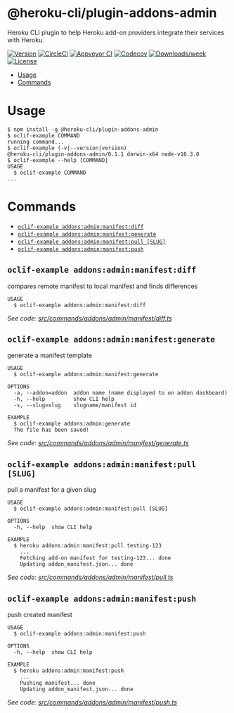 @heroku-cli/plugin-addons-admin
========================

Heroku CLI plugin to help Heroku add-on providers integrate their services with Heroku.

[![Version](https://img.shields.io/npm/v/@heroku-cli/addons-admin.svg)](https://npmjs.org/package/@heroku-cli/addons-admin)
[![CircleCI](https://circleci.com/gh/heroku/heroku-cli-addons-admin/tree/master.svg?style=svg)](https://circleci.com/gh/heroku/heroku-cli-addons-admin/tree/master)
[![Appveyor CI](https://ci.appveyor.com/api/projects/status/github/heroku/heroku-cli-addons-admin?branch=master&svg=true)](https://ci.appveyor.com/project/heroku/heroku-cli-addons-admin/branch/master)
[![Codecov](https://codecov.io/gh/heroku/heroku-cli-addons-admin/branch/master/graph/badge.svg)](https://codecov.io/gh/heroku/heroku-cli-addons-admin)
[![Downloads/week](https://img.shields.io/npm/dw/@heroku-cli/addons-admin.svg)](https://npmjs.org/package/@heroku-cli/addons-admin)
[![License](https://img.shields.io/npm/l/@heroku-cli/addons-admin.svg)](https://github.com/heroku/heroku-cli-addons-admin/blob/master/package.json)

<!-- toc -->
* [Usage](#usage)
* [Commands](#commands)
<!-- tocstop -->
# Usage
<!-- usage -->
```sh-session
$ npm install -g @heroku-cli/plugin-addons-admin
$ oclif-example COMMAND
running command...
$ oclif-example (-v|--version|version)
@heroku-cli/plugin-addons-admin/0.1.1 darwin-x64 node-v10.3.0
$ oclif-example --help [COMMAND]
USAGE
  $ oclif-example COMMAND
...
```
<!-- usagestop -->
# Commands
<!-- commands -->
* [`oclif-example addons:admin:manifest:diff`](#oclif-example-addonsadminmanifestdiff)
* [`oclif-example addons:admin:manifest:generate`](#oclif-example-addonsadminmanifestgenerate)
* [`oclif-example addons:admin:manifest:pull [SLUG]`](#oclif-example-addonsadminmanifestpull-slug)
* [`oclif-example addons:admin:manifest:push`](#oclif-example-addonsadminmanifestpush)

## `oclif-example addons:admin:manifest:diff`

compares remote manifest to local manifest and finds differences

```
USAGE
  $ oclif-example addons:admin:manifest:diff
```

_See code: [src/commands/addons/admin/manifest/diff.ts](https://github.com/heroku/heroku-cli-addons-admin/blob/v0.1.1/src/commands/addons/admin/manifest/diff.ts)_

## `oclif-example addons:admin:manifest:generate`

generate a manifest template

```
USAGE
  $ oclif-example addons:admin:manifest:generate

OPTIONS
  -a, --addon=addon  addon name (name displayed to on addon dashboard)
  -h, --help         show CLI help
  -s, --slug=slug    slugname/manifest id

EXAMPLE
  $ oclif-example addons:admin:generate
  The file has been saved!
```

_See code: [src/commands/addons/admin/manifest/generate.ts](https://github.com/heroku/heroku-cli-addons-admin/blob/v0.1.1/src/commands/addons/admin/manifest/generate.ts)_

## `oclif-example addons:admin:manifest:pull [SLUG]`

pull a manifest for a given slug

```
USAGE
  $ oclif-example addons:admin:manifest:pull [SLUG]

OPTIONS
  -h, --help  show CLI help

EXAMPLE
  $ heroku addons:admin:manifest:pull testing-123
    ...
    Fetching add-on manifest for testing-123... done
    Updating addon_manifest.json... done
```

_See code: [src/commands/addons/admin/manifest/pull.ts](https://github.com/heroku/heroku-cli-addons-admin/blob/v0.1.1/src/commands/addons/admin/manifest/pull.ts)_

## `oclif-example addons:admin:manifest:push`

push created manifest

```
USAGE
  $ oclif-example addons:admin:manifest:push

OPTIONS
  -h, --help  show CLI help

EXAMPLE
  $ heroku addons:admin:manifest:push
    ...
    Pushing manifest... done
    Updating addon_manifest.json... done
```

_See code: [src/commands/addons/admin/manifest/push.ts](https://github.com/heroku/heroku-cli-addons-admin/blob/v0.1.1/src/commands/addons/admin/manifest/push.ts)_
<!-- commandsstop -->
